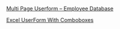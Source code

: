[Multi Page Userform – Employee Database](https://www.youtube.com/watch?v=icE7-pMYRik)

[Excel UserForm With Comboboxes](http://www.contextures.com/xlUserForm02.html)
